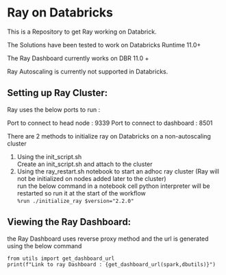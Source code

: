 # Ray on Databricks 
This is a Repository to get Ray working on Databrick.

The Solutions have been tested to work on Databricks Runtime 11.0+

The Ray Dashboard currently works on DBR 11.0 +

Ray Autoscaling is currently not supported in Databricks.

## Setting up Ray Cluster:

Ray uses the below ports to run : 

Port to connect to head node : 9339
Port to connect to dashboard : 8501


There are 2 methods to initialize ray on Databricks on a non-autoscaling cluster

1. Using the init_script.sh <br>
    Create an init_script.sh and attach to the cluster 
2. Using the ray_restart.sh notebook to start an adhoc ray cluster (Ray will not be initialized on nodes added later to the cluster) <br>
   run the below command in a notebook cell python interpreter will be restarted so run it at the start of the workflow <br>
    ``` %run ./initialize_ray $version="2.2.0" ```


## Viewing the Ray Dashboard:

the Ray Dashboard  uses reverse proxy method and the url is generated using the below command
```
from utils import get_dashboard_url
print(f"Link to ray Dashboard : {get_dashboard_url(spark,dbutils)}")
```